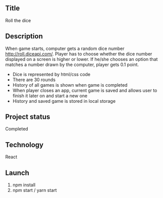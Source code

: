 ## Title
Roll the dice

## Description
When game starts, computer gets a random dice number http://roll.diceapi.com/. Player has to choose whether the dice number displayed on a screen is higher or lower. If he/she chooses an option that matches a number drawn by the computer, player gets 0.1 point.

- Dice is represented by html/css code
- There are 30 rounds
- History of all games is shown when game is completed
- When player closes an app, current game is saved and allows user to finish it later on and start a new one
- History and saved game is stored in local storage

## Project status
Completed

## Technology
React

## Launch
1. npm install
2. npm start / yarn start
